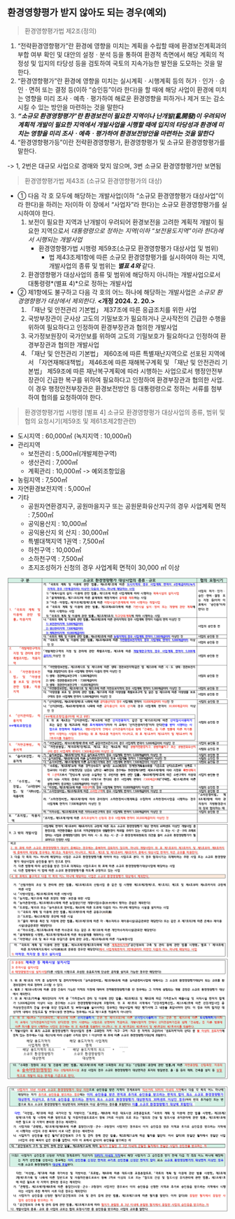 ## 환경영향평가 받지 않아도 되는 경우(예외)

> 환경영향평가법 제2조(정의)

1. “전략환경영향평가”란 환경에 영향을 미치는 계획을 수립할 때에 환경보전계획과의 부합 여부 확인 및 대안의 설정ㆍ분석 등을 통하여 환경적 측면에서 해당 계획의 적정성 및 입지의 타당성 등을 검토하여 국토의 지속가능한 발전을 도모하는 것을 말한다.
2. “환경영향평가”란 환경에 영향을 미치는 실시계획ㆍ시행계획 등의 허가ㆍ인가ㆍ승인ㆍ면허 또는 결정 등(이하 “승인등”이라 한다)을 할 때에 해당 사업이 환경에 미치는 영향을 미리 조사ㆍ예측ㆍ평가하여 해로운 환경영향을 피하거나 제거 또는 감소시킬 수 있는 방안을 마련하는 것을 말한다
3. ***“소규모 환경영향평가”란 환경보전이 필요한 지역이나 난개발(亂開發)이 우려되어 계획적 개발이 필요한 지역에서 개발사업을 시행할 때에 입지의 타당성과 환경에 미치는 영향을 미리 조사ㆍ예측ㆍ평가하여 환경보전방안을 마련하는 것을 말한다***
4. “환경영향평가등”이란 전략환경영향평가, 환경영향평가 및 소규모 환경영향평가를 말한다.

-> 1, 2번은 대규모 사업으로 경매와 맞지 않으며, 3번 소규모 환경영향평가만 보면됨

> 환경영향평가법 제43조 (소규모 환경영향평가의 대상)

* ① 다음 각 호 모두에 해당하는 개발사업(이하 “소규모 환경영향평가 대상사업”이라 한다)을 하려는 자(이하 이 장에서 “사업자”라 한다)는 소규모 환경영향평가를 실시하여야 한다.
  1. 보전이 필요한 지역과 난개발이 우려되어 환경보전을 고려한 계획적 개발이 필요한 지역으로서 *대통령령으로 정하는 지역(이하 “보전용도지역”이라 한다)에서 시행되는 개발사업*
     * 환경영향평가법 시행령 제59조(소규모 환경영향평가 대상사업 및 범위)
       * 법 제43조제1항에 따른 소규모 환경영향평가를 실시하여야 하는 지역, 개발사업의 종류 및 범위는 ***별표 4와*** 같다.
  2. 환경영향평가 대상사업의 종류 및 범위에 해당하지 아니하는 개발사업으로서 대통령령*(별표 4)*으로 정하는 개발사업
* ② 제1항에도 불구하고 다음 각 호의 어느 하나에 해당하는 개발사업은 *소규모 환경영향평가 대상에서 제외한다*. **<개정 2024. 2. 20.>**
  1. 「재난 및 안전관리 기본법」 제37조에 따른 응급조치를 위한 사업
  2. 국방부장관이 군사상 고도의 기밀보호가 필요하거나 군사작전의 긴급한 수행을 위하여 필요하다고 인정하여 환경부장관과 협의한 개발사업
  3. 국가정보원장이 국가안보를 위하여 고도의 기밀보호가 필요하다고 인정하여 환경부장관과 협의한 개발사업
  4. 「재난 및 안전관리 기본법」 제60조에 따른 특별재난지역으로 선포된 지역에서 「자연재해대책법」 제46조에 따른 재해복구계획 및 「재난 및 안전관리 기본법」 제59조에 따른 재난복구계획에 따라 시행하는 사업으로서 행정안전부장관이 긴급한 복구를 위하여 필요하다고 인정하여 환경부장관과 협의한 사업. 이 경우 행정안전부장관은 환경보전방안 등 대통령령으로 정하는 서류를 첨부하여 협의를 요청하여야 한다.

> 환경영향평가법 시행령 [별표 4] 소규모 환경영향평가 대상사업의 종류, 범위 및 협의 요청시기(제59조 및 제61조제2항관련)

* 도시지역 : 60,000㎡ (녹지지역 : 10,000㎡)
* 관리지역
  * 보전관리 : 5,000㎡(개발제한구역)
  * 생산관리 : 7,000㎡
  * 계획관리 : 10,000㎡ -> 예외조항있음
* 농림지역 : 7,500㎡
* 자연환경보전지역 : 5,000㎡
* 기타
  * 공원자연환경지구, 공원마을지구 또는 공원문화유산지구의 경우 사업계획 면적 : 7,500㎡
  * 공익용산지 : 10,000㎡
  * 공익용산지 외 산지  : 30,000㎡
  * 특별대책지역 1권역 : 7,500㎡
  * 하천구역 : 10,000㎡
  * 소하천구역 : 7,500㎡
  * 초지조성허가 신청의 경우 사업계획 면적이 30,000 ㎡ 이상

![1732425532197](images/환경영향평가/1732425532197.png)![1732425587641](images/환경영향평가/1732425587641.png)
![1732425665170](images/환경영향평가/1732425665170.png)![1732425708600](images/환경영향평가/1732425708600.png)

![1732426608979](images/환경영향평가/1732426608979.png)
